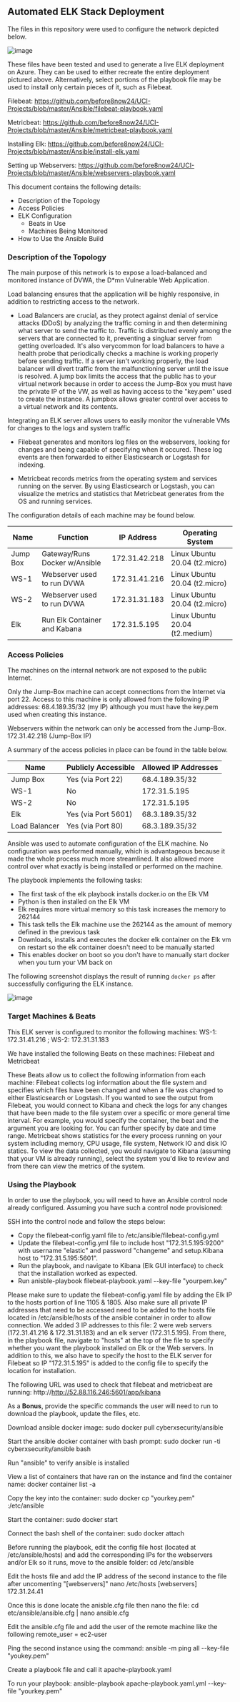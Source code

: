 ## Automated ELK Stack Deployment

The files in this repository were used to configure the network depicted below.

![image](https://drive.google.com/uc?export=view&id=1hvfKGUgyD1-mbscTAvzpoSd4n12kZHEo)

These files have been tested and used to generate a live ELK deployment on Azure. They can be used to either recreate the entire deployment pictured above. Alternatively, select portions of the playbook file may be used to install only certain pieces of it, such as Filebeat.

  Filebeat: https://github.com/before8now24/UCI-Projects/blob/master/Ansible/filebeat-playbook.yaml
  
  Metricbeat: https://github.com/before8now24/UCI-Projects/blob/master/Ansible/metricbeat-playbook.yaml
  
  Installing Elk: https://github.com/before8now24/UCI-Projects/blob/master/Ansible/install-elk.yaml
  
  Setting up Webservers: https://github.com/before8now24/UCI-Projects/blob/master/Ansible/webservers-playbook.yaml

This document contains the following details:
- Description of the Topology
- Access Policies
- ELK Configuration
  - Beats in Use
  - Machines Being Monitored
- How to Use the Ansible Build

### Description of the Topology

The main purpose of this network is to expose a load-balanced and monitored instance of DVWA, the D*mn Vulnerable Web Application.

Load balancing ensures that the application will be highly responsive, in addition to restricting access to the network.

- Load Balancers are crucial, as they protect against denial of service attacks (DDoS) by analyzing the traffic coming in and then determining what server to send the traffic to. Traffic is distributed evenly among the servers that are connected to it, preventing a singluar server from getting overloaded. It's also verycommon for load balancers to have a health probe that periodically checks a machine is working properly before sending traffic. If a server isn't working properly, the load balancer will divert traffic from the malfunctioning server until the issue is resolved. A jump box limits the access that the public has to your virtual network because in order to access the Jump-Box you must have the private IP of the VW, as well as having access to the "key.pem" used to create the instance. A jumpbox allows greater control over access to a virtual network and its contents.

Integrating an ELK server allows users to easily monitor the vulnerable VMs for changes to the logs and system traffic

- Filebeat generates and monitors log files on the webservers, looking for changes and being capable of specifying when it occured. These log events are then forwarded to either Elasticsearch or Logstash for indexing.

- Metricbeat records metrics from the operating system and services running on the server. By using Elasticsearch or Logstash, you can visualize the metrics and statistics that Metricbeat generates from the OS and running services.

The configuration details of each machine may be found below.

| Name     | Function                      | IP Address    | Operating System               |
|----------|-------------------------------|---------------|--------------------------------|
| Jump Box | Gateway/Runs Docker w/Ansible | 172.31.42.218 | Linux Ubuntu 20.04 (t2.micro)  |
| WS-1     | Webserver used to run DVWA    | 172.31.41.216 | Linux Ubuntu 20.04 (t2.micro)  |
| WS-2     | Webserver used to run DVWA    | 172.31.31.183 | Linux Ubuntu 20.04 (t2.micro)  |
| Elk      | Run Elk Container and Kabana  | 172.31.5.195  | Linux Ubuntu 20.04 (t2.medium) |

### Access Policies

The machines on the internal network are not exposed to the public Internet. 

Only the Jump-Box machine can accept connections from the Internet via port 22. Access to this machine is only allowed from the following IP addresses:
68.4.189.35/32 (my IP) although you must have the key.pem used when creating this instance.

Webservers within the network can only be accessed from the Jump-Box.
172.31.42.218 (Jump-Box IP)

A summary of the access policies in place can be found in the table below.

| Name          | Publicly Accessible | Allowed IP Addresses |
|---------------|---------------------|----------------------|
| Jump Box      | Yes (via Port 22)   | 68.4.189.35/32       |
| WS-1          | No                  | 172.31.5.195         |
| WS-2          | No                  | 172.31.5.195         |
| Elk           | Yes (via Port 5601) | 68.3.189.35/32       |
| Load Balancer | Yes (via Port 80)   | 68.3.189.35/32       |

Ansible was used to automate configuration of the ELK machine. No configuration was performed manually, which is advantageous because it made the whole process much more streamlined. It also allowed more control over what exactly is being installed or performed on the machine.

The playbook implements the following tasks:
- The first task of the elk playbook installs docker.io on the Elk VM
- Python is then installed on the Elk VM
- Elk requires more virtual memory so this task increases the memory to 262144
- This task tells the Elk machine use the 262144 as the amount of memory defined in the previous task
- Downloads, installs and executes the docker elk container on the Elk vm on restart so the elk container doesn't need to be manually started
- This enables docker on boot so you don't have to manually start docker when you turn your VM back on

The following screenshot displays the result of running `docker ps` after successfully configuring the ELK instance.

![image](https://drive.google.com/uc?export=view&id=1yDlVzG1VBOqg41i4Jz0w1dBhuy1Fozb6)

### Target Machines & Beats
This ELK server is configured to monitor the following machines:
WS-1: 172.31.41.216 ; WS-2: 172.31.31.183

We have installed the following Beats on these machines:
Filebeat and Metricbeat

These Beats allow us to collect the following information from each machine:
Filebeat collects log information about the file system and specifies which files have been changed and when a file was changed to either Elasticsearch or Logstash. If you wanted to see the output from Filebeat, you would connect to Kibana and check the logs for any changes that have been made to the file system over a specific or more general time interval. For example, you would specify the container, the beat and the argument you are looking for. You can further specify by date and time range. Metricbeat shows statistics for the every process running on your system including memory, CPU usage, file system, Network IO and disk IO statics. To view the data collected, you would navigate to Kibana (assuming that your VM is already running), select the system you'd like to review and from there can view the metrics of the system.

### Using the Playbook
In order to use the playbook, you will need to have an Ansible control node already configured. Assuming you have such a control node provisioned: 

SSH into the control node and follow the steps below:
- Copy the filebeat-config.yaml file to /etc/ansible/filebeat-config.yml 
- Update the filebeat-config.yml file to include host "172.31.5.195:9200" with username "elastic" and password "changeme" and setup.Kibana host to "172.31.5.195:5601".
- Run the playbook, and navigate to Kibana (Elk GUI interface) to check that the installation worked as expected.
- Run anisble-playbook filebeat-playbook.yaml --key-file "yourpem.key"


Please make sure to update the filebeat-config.yaml file by adding the Elk IP to the hosts portion of line 1105 & 1805. Also make sure all private IP addresses that need to be accessed need to be added to the hosts file located in /etc/ansible/hosts of the ansible container in order to allow connection. We added 3 IP addresses to this file: 2 were web servers (172.31.41.216 & 172.31.31.183) and an elk server (172.31.5.195). From there, in the playbook file, navigate to "hosts" at the top of the file to specify whether you want the playbook installed on Elk or the Web servers. In addition to this, we also have to specify the host to the ELK server for Filebeat so IP "172.31.5.195" is added to the config file to specify the location for installation.

The following URL was used to check that filebeat and metricbeat are running: http://http://52.88.116.246:5601/app/kibana

As a **Bonus**, provide the specific commands the user will need to run to download the playbook, update the files, etc.

Download ansible docker image: sudo docker pull cyberxsecurity/ansible

Start the ansible docker container with bash prompt: sudo docker run -ti cyberxsecurity/ansible bash

Run "ansible" to verify ansible is installed

View a list of containers that have ran on the instance and find the container name: docker container list -a

Copy the key into the container: sudo docker cp "yourkey.pem" <container name>:/etc/ansible

Start the container: sudo docker start <container name>
  
Connect the bash shell of the container: sudo docker attach <container name>

Before running the playbook, edit the config file host (located at /etc/ansible/hosts) and add the corresponding IPs for the webservers and/or Elk so it runs, move to the ansible folder:   cd /etc/ansible

Edit the hosts file and add the IP address of the second instance to the file after uncomenting "[webservers]"
nano /etc/hosts
[webservers]
172.31.24.41

Once this is done locate the anisble.cfg file then nano the file: cd etc/ansible/ansible.cfg | nano ansible.cfg

Edit the ansible.cfg file and add the user of the remote machine like the following
remote_user = ec2-user
  
Ping the second instance using the command: ansible -m ping all --key-file "youkey.pem"

Create a playbook file and call it apache-playbook.yaml
 
To run your playbook: ansible-playbook apache-playbook.yaml.yml --key-file "yourkey.pem"
